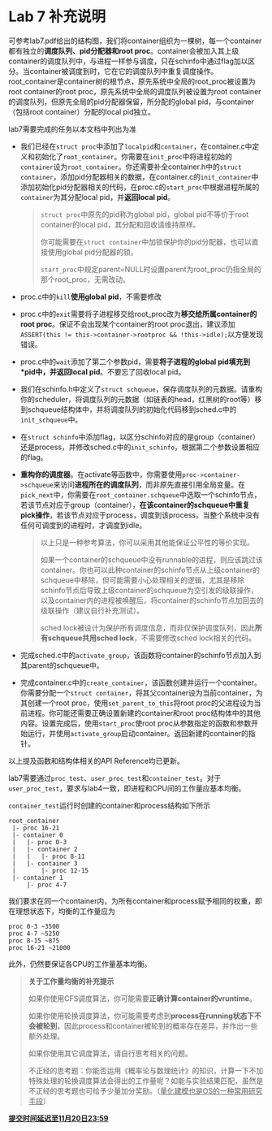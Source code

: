 # Lab 7 补充说明

可参考lab7.pdf给出的结构图，我们将container组织为一棵树，每一个container都有独立的**调度队列、pid分配器和root proc**。container会被加入其上级container的调度队列中，与进程一样参与调度，只在schinfo中通过flag加以区分。当container被调度到时，它在它的调度队列中重复调度操作。root\_container是container树的根节点，原先系统中全局的root\_proc被设置为root container的root proc，原先系统中全局的调度队列被设置为root container的调度队列，但原先全局的pid分配器保留，所分配的global pid，与container（包括root container）分配的local pid独立。

lab7需要完成的任务以本文档中列出为准

* 我们已经在`struct proc`中添加了`localpid`和`container`，在container.c中定义和初始化了`root_container`。你需要在`init_proc`中将进程初始的`container`设为`root_container`。你还需要补全container.h中的`struct container`，添加pid分配器相关的数据，在container.c的`init_container`中添加初始化pid分配器相关的代码，在proc.c的`start_proc`中根据进程所属的`container`为其分配local pid，并**返回local pid**。
  
  > `struct proc`中原先的pid称为global pid，global pid不等价于root container的local pid，其分配和回收请维持原样。
  > 
  > 你可能需要在`struct container`中加锁保护你的pid分配器，也可以直接使用global pid分配器的锁。
  > 
  > `start_proc`中规定parent=NULL时设置parent为root\_proc仍指全局的那个root\_proc，无需改动。

* proc.c中的`kill`**使用global pid**，不需要修改

* proc.c中的`exit`需要将子进程移交给root\_proc改为**移交给所属container的root proc**。保证不会出现某个container的root proc退出，建议添加`ASSERT(this != this->container->rootproc && !this->idle);`以方便发现错误。

* proc.c中的`wait`添加了第二个参数pid，需要**将子进程的global pid填充到\*pid中，并返回local pid**。不要忘了回收local pid。

* 我们在schinfo.h中定义了`struct schqueue`，保存调度队列的元数据。请重构你的scheduler，将调度队列的元数据（如链表的head，红黑树的root等）移到schqueue结构体中，并将调度队列的初始化代码移到sched.c中的`init_schqueue`中。

* 在`struct schinfo`中添加flag，以区分schinfo对应的是group（container）还是process，并修改sched.c中的`init_schinfo`，根据第二个参数设置相应的flag。

* **重构你的调度器**。在activate等函数中，你需要使用`proc->container->schqueue`来访问**进程所在的调度队列**，而非原先直接引用全局变量。在`pick_next`中，你需要在`root_container.schqueue`中选取一个schinfo节点，若该节点对应于group（container），**在该container的schqueue中重复pick操作**，若该节点对应于process，调度到该process。当整个系统中没有任何可调度到的进程时，才调度到idle。
  
  > 以上只是一种参考算法，你可以采用其他能保证公平性的等价实现。
  > 
  > 如果一个container的schqueue中没有runnable的进程，则应该跳过该container。你也可以此种container的schinfo节点从上级container的schqueue中移除，但可能需要小心处理相关的逻辑，尤其是移除schinfo节点后导致上级container的schqueue为空引发的级联操作，以及container内的进程被唤醒后，将container的schinfo节点加回去的级联操作（建议自行补充测试）。
  > 
  > sched lock被设计为保护所有调度信息，而非仅保护调度队列，因此**所有schqueue共用sched lock**，不需要修改sched lock相关的代码。

* 完成sched.c中的`activate_group`，该函数将container的schinfo节点加入到其parent的schqueue中。

* 完成container.c中的`create_container`，该函数创建并运行一个container。你需要分配一个`struct container`，将其父container设为当前container，为其创建一个root proc，使用`set_parent_to_this`将root proc的父进程设为当前进程。你可能还需要正确设置新建的container和root proc结构体中的其他内容。设置完成后，使用`start_proc`使root proc从参数指定的函数和参数开始运行，并使用`activate_group`启动container。返回新建的container的指针。

以上提及函数和结构体相关的API Reference均已更新。

lab7需要通过`proc_test`、`user_proc_test`和`container_test`。对于`user_proc_test`，要求与lab4一致，即进程和CPU间的工作量应基本均衡。

`container_test`运行时创建的container和process结构如下所示

```
root_container
 |- proc 16-21
 |- container 0
 |   |- proc 0-3
 |   |- container 2
 |   |   |- proc 8-11
 |   |- container 3
 |       |- proc 12-15
 |- container 1
     |- proc 4-7
```

我们要求在同一个container内，为所有container和process赋予相同的权重，即在理想状态下，均衡的工作量应为

```
proc 0-3 ~3500
proc 4-7 ~5250
proc 8-15 ~875
proc 16-21 ~21000
```

此外，仍然要保证各CPU的工作量基本均衡。

> **关于工作量均衡的补充提示**
> 
> 如果你使用CFS调度算法，你可能需要**正确计算container的vruntime**。
> 
> 如果你使用轮换调度算法，你可能需要考虑到**process在running状态下不会被轮到**，因此process和container被轮到的概率存在差异，并作出一些额外处理。
> 
> 如果你使用其它调度算法，请自行思考相关的问题。
> 
> 不正经的思考题：你能否运用《概率论与数理统计》的知识，计算一下不加特殊处理的轮换调度算法会得出的工作量呢？如能与实验结果匹配，虽然是不正经的思考题也可给予少量加分奖励。（<u>量化建模也是OS的一种常用研究手段</u>）

<u>**提交时间延迟至11月20日23:59**</u>


